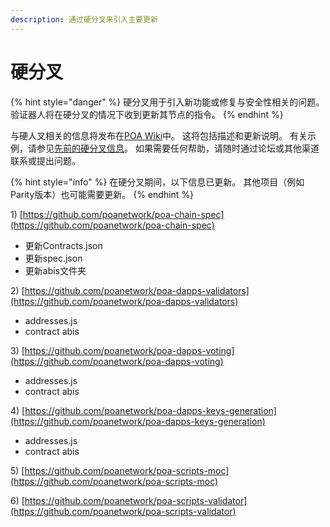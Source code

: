```yaml
---
description: 通过硬分叉来引入主要更新
---
```


# 硬分叉

{% hint style="danger" %}
硬分叉用于引入新功能或修复与安全性相关的问题。 验证器人将在硬分叉的情况下收到更新其节点的指令。
{% endhint %}

与硬人叉相关的信息将发布在[POA Wiki](https://github.com/poanetwork/wiki)中。 这将包括描述和更新说明。 有关示例，请参见[先前的硬分叉信息](li-ci-ying-fen-cha-xin-xi.md)。 如果需要任何帮助，请随时通过论坛或其他渠道联系或提出问题。

{% hint style="info" %}
在硬分叉期间，以下信息已更新。 其他项目（例如Parity版本）也可能需要更新。
{% endhint %}

1\) [https://github.com/poanetwork/poa-chain-spec](https://github.com/poanetwork/poa-chain-spec)​

* 更新Contracts.json 
* 更新spec.json 
* 更新abis文件夹

2\) [https://github.com/poanetwork/poa-dapps-validators](https://github.com/poanetwork/poa-dapps-validators)​

* addresses.js
* contract abis

3\) [https://github.com/poanetwork/poa-dapps-voting](https://github.com/poanetwork/poa-dapps-voting)​

* addresses.js
* contract abis

4\) [https://github.com/poanetwork/poa-dapps-keys-generation](https://github.com/poanetwork/poa-dapps-keys-generation)​

* addresses.js
* contract abis

5\) [https://github.com/poanetwork/poa-scripts-moc](https://github.com/poanetwork/poa-scripts-moc)​

6\) [https://github.com/poanetwork/poa-scripts-validator](https://github.com/poanetwork/poa-scripts-validator)

